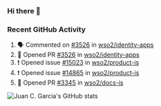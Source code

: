 ### Hi there 👋

<!--
**jcgarciaa/jcgarciaa** is a ✨ _special_ ✨ repository because its `README.md` (this file) appears on your GitHub profile.

Here are some ideas to get you started:

- 🔭 I’m currently working on ...
- 🌱 I’m currently learning ...
- 👯 I’m looking to collaborate on ...
- 🤔 I’m looking for help with ...
- 💬 Ask me about ...
- 📫 How to reach me: ...
- 😄 Pronouns: ...
- ⚡ Fun fact: ...
-->

### Recent GitHub Activity

<!--START_SECTION:activity-->
1. 🗣 Commented on [#3526](https://github.com/wso2/identity-apps/issues/3526) in [wso2/identity-apps](https://github.com/wso2/identity-apps)
2. 💪 Opened PR [#3526](https://github.com/wso2/identity-apps/pull/3526) in [wso2/identity-apps](https://github.com/wso2/identity-apps)
3. ❗️ Opened issue [#15023](https://github.com/wso2/product-is/issues/15023) in [wso2/product-is](https://github.com/wso2/product-is)
4. ❗️ Opened issue [#14865](https://github.com/wso2/product-is/issues/14865) in [wso2/product-is](https://github.com/wso2/product-is)
5. 💪 Opened PR [#3345](https://github.com/wso2/docs-is/pull/3345) in [wso2/docs-is](https://github.com/wso2/docs-is)
<!--END_SECTION:activity-->

![Juan C. Garcia's GitHub stats](https://github-readme-stats.vercel.app/api?username=jcgarciaa&count_private=true&show_icons=true&hide_border=true)